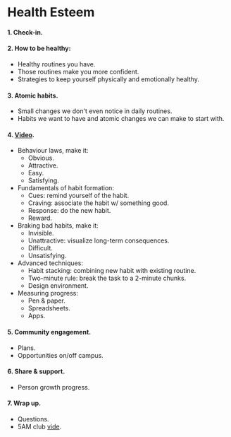 # Health Esteem

#### 1. Check-in.

#### 2. How to be healthy:
- Healthy routines you have.
- Those routines make you more confident.
- Strategies to keep yourself physically and emotionally healthy.

#### 3. Atomic habits.
- Small changes we don't even notice in daily routines.
- Habits we want to have and atomic changes we can make to start with.

#### 4. [Video](https://www.youtube.com/watch?v=FxydlEC_ayA).
- Behaviour laws, make it:
    * Obvious.
    * Attractive.
    * Easy.
    * Satisfying.
- Fundamentals of habit formation:
    * Cues: remind yourself of the habit.
    * Craving: associate the habit w/ something good.
    * Response: do the new habit.
    * Reward.
- Braking bad habits, make it:
    * Invisible.
    * Unattractive: visualize long-term consequences.
    * Difficult.
    * Unsatisfying.
- Advanced techniques:
    * Habit stacking: combining new habit with existing routine.
    * Two-minute rule: break the task to a 2-minute chunks.
    * Design environment.
- Measuring progress:
    * Pen & paper.
    * Spreadsheets.
    * Apps.

#### 5. Community engagement.
- Plans.
- Opportunities on/off campus.

#### 6. Share & support.
- Person growth progress.

#### 7. Wrap up.
- Questions.
- 5AM club [vide](https://www.youtube.com/watch?v=0Azb793gM8Q).

